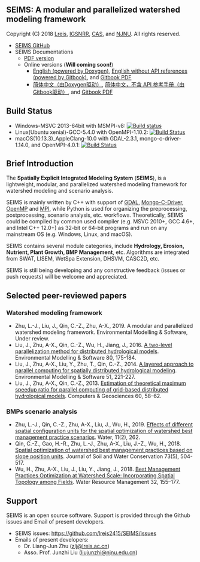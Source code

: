 ## SEIMS: A modular and parallelized watershed modeling framework

Copyright (C) 2018 [Lreis](http://www.lreis.ac.cn), [IGSNRR](http://english.igsnrr.cas.cn), [CAS](http://english.cas.cn), and [NJNU](http://en.njnu.edu.cn). All rights reserved.

* [SEIMS GitHub](https://github.com/lreis2415/SEIMS)
* SEIMS Documentations
  * [PDF version](SEIMS-UserManual.pdf)
  * Online versions (**Will coming soon!**)
    * [English (powered by Doxygen)](https://lreis2415.github.io/SEIMS/), [English without API references (powered by Gitbook)](https://crazyzlj.gitbooks.io/seims-documentation-version-2018/content/en/), and [Gitbook PDF](https://legacy.gitbook.com/download/pdf/book/crazyzlj/seims-documentation-version-2018?lang=en)
    * [简体中文（由Doxygen驱动）](https://lreis2415.github.io/SEIMS/zh-cn/), [简体中文，不含 API 参考手册（由Gitbook驱动）](https://crazyzlj.gitbooks.io/seims-documentation-version-2018/content/zh-cn/), and [Gitbook PDF](https://legacy.gitbook.com/download/pdf/book/crazyzlj/seims-documentation-version-2018?lang=zh-cn)

## Build Status

+ Windows-MSVC 2013-64bit with MSMPI-v8: [![Build status](https://ci.appveyor.com/api/projects/status/i3mxjy0wjgphcyu1/branch/master?svg=true)](https://ci.appveyor.com/project/lreis-2415/seims/branch/master)
+ Linux(Ubuntu xenial)-GCC-5.4.0 with OpenMPI-1.10.2: [![Build Status](http://badges.herokuapp.com/travis/lreis2415/SEIMS?branch=master&env=BUILD_NAME=linux_gcc&label=linux_gcc)](https://travis-ci.org/lreis2415/SEIMS)
+ macOS(10.13.3)_AppleClang-10.0 with GDAL-2.3.1, mongo-c-driver-1.14.0, and OpenMPI-4.0.1: [![Build Status](http://badges.herokuapp.com/travis/lreis2415/SEIMS?branch=master&env=BUILD_NAME=osx_clang&label=osx_clang)](https://travis-ci.org/crazyzlj/CCGL)

## Brief Introduction

The **Spatially Explicit Integrated Modeling System** (**SEIMS**), is a lightweight, modular, and parallelized watershed modeling framework for watershed modeling and scenario analysis.

SEIMS is mainly written by C++ with support of [GDAL](https://github.com/OSGeo/gdal), [Mongo-C-Driver](https://github.com/mongodb/mongo-c-driver), [OpenMP](https://en.wikipedia.org/wiki/OpenMP) and [MPI](https://en.wikipedia.org/wiki/Message_Passing_Interface), while Python is used for organizing the preprocessing, postprocessing, scenario analysis, etc. workflows. Theoretically, SEIMS could be compiled by common used compiler (e.g. MSVC 2010+, GCC 4.6+, and Intel C++ 12.0+) as 32-bit or 64-bit programs and run on any mainstream OS (e.g. Windows, Linux, and macOS).

SEIMS contains several module categories, include **Hydrology, Erosion, Nutrient, Plant Growth, BMP Management**, etc. Algorithms are integrated from SWAT, LISEM, WetSpa Extension, DHSVM, CASC2D, etc.

SEIMS is still being developing and any constructive feedback (issues or push requests) will be welcome and appreciated.

## Selected peer-reviewed papers

### Watershed modeling framework

+ Zhu, L.-J., Liu, J., Qin, C.-Z., Zhu, A-X., 2019. A modular and parallelized watershed modeling framework. Environmental Modelling & Software, Under review.
+ Liu, J., Zhu, A-X., Qin, C.-Z., Wu, H., Jiang, J., 2016. [A two-level parallelization method for distributed hydrological models](http://dx.doi.org/10.1016/j.envsoft.2016.02.032). Environmental Modelling & Software 80, 175-184.
+ Liu, J., Zhu, A-X., Liu, Y., Zhu, T., Qin, C.-Z., 2014. [A layered approach to parallel computing for spatially distributed hydrological modeling](http://dx.doi.org/10.1016/j.envsoft.2013.10.005). Environmental Modelling & Software 51, 221-227.
+ Liu, J., Zhu, A-X., Qin, C.-Z., 2013. [Estimation of theoretical maximum speedup ratio for parallel computing of grid-based distributed hydrological models](https://doi.org/10.1016/j.cageo.2013.04.030). Computers & Geosciences 60, 58–62.

### BMPs scenario analysis

+ Zhu, L.-J., Qin, C.-Z., Zhu, A-X., Liu, J., Wu, H., 2019. [Effects of different spatial configuration units for the spatial optimization of watershed best management practice scenarios](https://doi.org/10.3390/w11020262). Water, 11(2), 262.
+ Qin, C.-Z., Gao, H.-R., Zhu, L.-J., Zhu, A-X., Liu, J.-Z., Wu, H., 2018. [Spatial optimization of watershed best management practices based on slope position units](https://doi.org/10.2489/jswc.73.5.504). Journal of Soil and Water Conservation 73(5), 504-517.
+ Wu, H., Zhu, A-X., Liu, J., Liu, Y., Jiang, J., 2018. [Best Management Practices Optimization at Watershed Scale: Incorporating Spatial Topology among Fields](https://doi.org/10.1007/s11269-017-1801-8). Water Resource Management 32, 155–177.

## Support

SEIMS is an open source software. Support is provided through the Github issues and Email of present developers.

+ SEIMS issues: https://github.com/lreis2415/SEIMS/issues
+ Emails of present developers:
  + Dr. Liang-Jun Zhu (zlj@lreis.ac.cn)
  + Asso. Prof. Junzhi Liu (liujunzhi@njnu.edu.cn)


